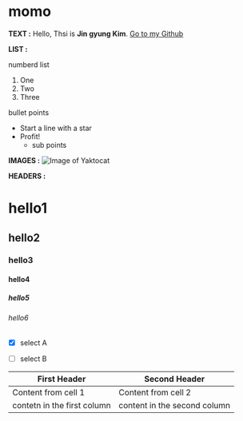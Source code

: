 # momo
**TEXT :**
Hello, Thsi is **Jin gyung Kim**. [Go to my Github](https://github.com/jingyungkim/momo)

**LIST :**
 
 numberd list
1. One
2. Two
3. Three

bullet points
 
* Start a line with a star
* Profit!
  - sub points
  
**IMAGES :**
![Image of Yaktocat](https://octodex.github.com/images/yaktocat.png)

**HEADERS :**
# hello1
## hello2
### hello3
#### hello4
##### hello5
###### hello6


- [x] select A
- [ ] select B


First Header | Second Header
-------------|---------------
Content from cell 1 | Content from cell 2
contetn in the first column | content in the second column
